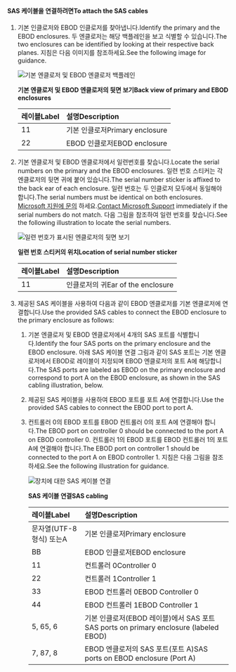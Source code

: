<!--author=alkohli last changed:02/22/16-->

#### <a name="to-attach-the-sas-cables"></a><span data-ttu-id="fa42f-101">SAS 케이블을 연결하려면</span><span class="sxs-lookup"><span data-stu-id="fa42f-101">To attach the SAS cables</span></span>
1. <span data-ttu-id="fa42f-102">기본 인클로저와 EBOD 인클로저를 찾아냅니다.</span><span class="sxs-lookup"><span data-stu-id="fa42f-102">Identify the primary and the EBOD enclosures.</span></span> <span data-ttu-id="fa42f-103">두 엔클로저는 해당 백플레인을 보고 식별할 수 있습니다.</span><span class="sxs-lookup"><span data-stu-id="fa42f-103">The two enclosures can be identified by looking at their respective back planes.</span></span> <span data-ttu-id="fa42f-104">지침은 다음 이미지를 참조하세요.</span><span class="sxs-lookup"><span data-stu-id="fa42f-104">See the following image for guidance.</span></span> 
   
    ![기본 엔클로저 및 EBOD 엔클로저 백플레인](./media/storsimple-sas-cable-8600/HCSBackplaneofprimaryandEBODenclosure.png)
   
    <span data-ttu-id="fa42f-106">**기본 엔클로저 및 EBOD 엔클로저의 뒷면 보기**</span><span class="sxs-lookup"><span data-stu-id="fa42f-106">**Back view of primary and EBOD enclosures**</span></span>
   
   | <span data-ttu-id="fa42f-107">레이블</span><span class="sxs-lookup"><span data-stu-id="fa42f-107">Label</span></span> | <span data-ttu-id="fa42f-108">설명</span><span class="sxs-lookup"><span data-stu-id="fa42f-108">Description</span></span> |
   |:--- |:--- |
   | <span data-ttu-id="fa42f-109">1</span><span class="sxs-lookup"><span data-stu-id="fa42f-109">1</span></span> |<span data-ttu-id="fa42f-110">기본 인클로저</span><span class="sxs-lookup"><span data-stu-id="fa42f-110">Primary enclosure</span></span> |
   | <span data-ttu-id="fa42f-111">2</span><span class="sxs-lookup"><span data-stu-id="fa42f-111">2</span></span> |<span data-ttu-id="fa42f-112">EBOD 인클로저</span><span class="sxs-lookup"><span data-stu-id="fa42f-112">EBOD enclosure</span></span> |
2. <span data-ttu-id="fa42f-113">기본 엔클로저 및 EBOD 엔클로저에서 일련번호를 찾습니다.</span><span class="sxs-lookup"><span data-stu-id="fa42f-113">Locate the serial numbers on the primary and the EBOD enclosures.</span></span> <span data-ttu-id="fa42f-114">일련 번호 스티커는 각 엔클로저의 뒷면 귀에 붙어 있습니다.</span><span class="sxs-lookup"><span data-stu-id="fa42f-114">The serial number sticker is affixed to the back ear of each enclosure.</span></span> <span data-ttu-id="fa42f-115">일련 번호는 두 인클로저 모두에서 동일해야 합니다.</span><span class="sxs-lookup"><span data-stu-id="fa42f-115">The serial numbers must be identical on both enclosures.</span></span> <span data-ttu-id="fa42f-116">[Microsoft 지원에 문의](../articles/storsimple/storsimple-contact-microsoft-support.md) 하세요.</span><span class="sxs-lookup"><span data-stu-id="fa42f-116">[Contact Microsoft Support](../articles/storsimple/storsimple-contact-microsoft-support.md) immediately if the serial numbers do not match.</span></span> <span data-ttu-id="fa42f-117">다음 그림을 참조하여 일련 번호를 찾습니다.</span><span class="sxs-lookup"><span data-stu-id="fa42f-117">See the following illustration to locate the serial numbers.</span></span>
   
    ![일련 번호가 표시된 엔클로저의 뒷면 보기](./media/storsimple-sas-cable-8600/HCSRearviewofenclosureindicatinglocationofserialnumbersticker.png)
   
    <span data-ttu-id="fa42f-119">**일련 번호 스티커의 위치**</span><span class="sxs-lookup"><span data-stu-id="fa42f-119">**Location of serial number sticker**</span></span>
   
   | <span data-ttu-id="fa42f-120">레이블</span><span class="sxs-lookup"><span data-stu-id="fa42f-120">Label</span></span> | <span data-ttu-id="fa42f-121">설명</span><span class="sxs-lookup"><span data-stu-id="fa42f-121">Description</span></span> |
   |:--- |:--- |
   | <span data-ttu-id="fa42f-122">1</span><span class="sxs-lookup"><span data-stu-id="fa42f-122">1</span></span> |<span data-ttu-id="fa42f-123">인클로저의 귀</span><span class="sxs-lookup"><span data-stu-id="fa42f-123">Ear of the enclosure</span></span> |
3. <span data-ttu-id="fa42f-124">제공된 SAS 케이블을 사용하여 다음과 같이 EBOD 엔클로저를 기본 엔클로저에 연결합니다.</span><span class="sxs-lookup"><span data-stu-id="fa42f-124">Use the provided SAS cables to connect the EBOD enclosure to the primary enclosure as follows:</span></span>
   
   1. <span data-ttu-id="fa42f-125">기본 엔클로저 및 EBOD 엔클로저에서 4개의 SAS 포트를 식별합니다.</span><span class="sxs-lookup"><span data-stu-id="fa42f-125">Identify the four SAS ports on the primary enclosure and the EBOD enclosure.</span></span> <span data-ttu-id="fa42f-126">아래 SAS 케이블 연결 그림과 같이 SAS 포트는 기본 엔클로저에서 EBOD로 레이블이 지정되며 EBOD 엔클로저의 포트 A에 해당합니다.</span><span class="sxs-lookup"><span data-stu-id="fa42f-126">The SAS ports are labeled as EBOD on the primary enclosure and correspond to port A on the EBOD enclosure, as shown in the SAS cabling illustration, below.</span></span>
   2. <span data-ttu-id="fa42f-127">제공된 SAS 케이블을 사용하여 EBOD 포트를 포트 A에 연결합니다.</span><span class="sxs-lookup"><span data-stu-id="fa42f-127">Use the provided SAS cables to connect the EBOD port to port A.</span></span>
   3. <span data-ttu-id="fa42f-128">컨트롤러 0의 EBOD 포트를 EBOD 컨트롤러 0의 포트 A에 연결해야 합니다.</span><span class="sxs-lookup"><span data-stu-id="fa42f-128">The EBOD port on controller 0 should be connected to the port A on EBOD controller 0.</span></span> <span data-ttu-id="fa42f-129">컨트롤러 1의 EBOD 포트를 EBOD 컨트롤러 1의 포트 A에 연결해야 합니다.</span><span class="sxs-lookup"><span data-stu-id="fa42f-129">The EBOD port on controller 1 should be connected to the port A on EBOD controller 1.</span></span> <span data-ttu-id="fa42f-130">지침은 다음 그림을 참조하세요.</span><span class="sxs-lookup"><span data-stu-id="fa42f-130">See the following illustration for guidance.</span></span> 
      
      ![장치에 대한 SAS 케이블 연결](./media/storsimple-sas-cable-8600/HCSSAScablingforyourdevice.png)
      
      <span data-ttu-id="fa42f-132">**SAS 케이블 연결**</span><span class="sxs-lookup"><span data-stu-id="fa42f-132">**SAS cabling**</span></span>
      
      | <span data-ttu-id="fa42f-133">레이블</span><span class="sxs-lookup"><span data-stu-id="fa42f-133">Label</span></span> | <span data-ttu-id="fa42f-134">설명</span><span class="sxs-lookup"><span data-stu-id="fa42f-134">Description</span></span> |
      |:--- |:--- |
      | <span data-ttu-id="fa42f-135">문자열(UTF-8 형식) 또는</span><span class="sxs-lookup"><span data-stu-id="fa42f-135">A</span></span> |<span data-ttu-id="fa42f-136">기본 인클로저</span><span class="sxs-lookup"><span data-stu-id="fa42f-136">Primary enclosure</span></span> |
      | <span data-ttu-id="fa42f-137">B</span><span class="sxs-lookup"><span data-stu-id="fa42f-137">B</span></span> |<span data-ttu-id="fa42f-138">EBOD 인클로저</span><span class="sxs-lookup"><span data-stu-id="fa42f-138">EBOD enclosure</span></span> |
      | <span data-ttu-id="fa42f-139">1</span><span class="sxs-lookup"><span data-stu-id="fa42f-139">1</span></span> |<span data-ttu-id="fa42f-140">컨트롤러 0</span><span class="sxs-lookup"><span data-stu-id="fa42f-140">Controller 0</span></span> |
      | <span data-ttu-id="fa42f-141">2</span><span class="sxs-lookup"><span data-stu-id="fa42f-141">2</span></span> |<span data-ttu-id="fa42f-142">컨트롤러 1</span><span class="sxs-lookup"><span data-stu-id="fa42f-142">Controller 1</span></span> |
      | <span data-ttu-id="fa42f-143">3</span><span class="sxs-lookup"><span data-stu-id="fa42f-143">3</span></span> |<span data-ttu-id="fa42f-144">EBOD 컨트롤러 0</span><span class="sxs-lookup"><span data-stu-id="fa42f-144">EBOD Controller 0</span></span> |
      | <span data-ttu-id="fa42f-145">4</span><span class="sxs-lookup"><span data-stu-id="fa42f-145">4</span></span> |<span data-ttu-id="fa42f-146">EBOD 컨트롤러 1</span><span class="sxs-lookup"><span data-stu-id="fa42f-146">EBOD Controller 1</span></span> |
      | <span data-ttu-id="fa42f-147">5, 6</span><span class="sxs-lookup"><span data-stu-id="fa42f-147">5, 6</span></span> |<span data-ttu-id="fa42f-148">기본 인클로저(EBOD 레이블)에서 SAS 포트</span><span class="sxs-lookup"><span data-stu-id="fa42f-148">SAS ports on primary enclosure (labeled EBOD)</span></span> |
      | <span data-ttu-id="fa42f-149">7, 8</span><span class="sxs-lookup"><span data-stu-id="fa42f-149">7, 8</span></span> |<span data-ttu-id="fa42f-150">EBOD 엔클로저의 SAS 포트(포트 A)</span><span class="sxs-lookup"><span data-stu-id="fa42f-150">SAS ports on EBOD enclosure (Port A)</span></span> |


